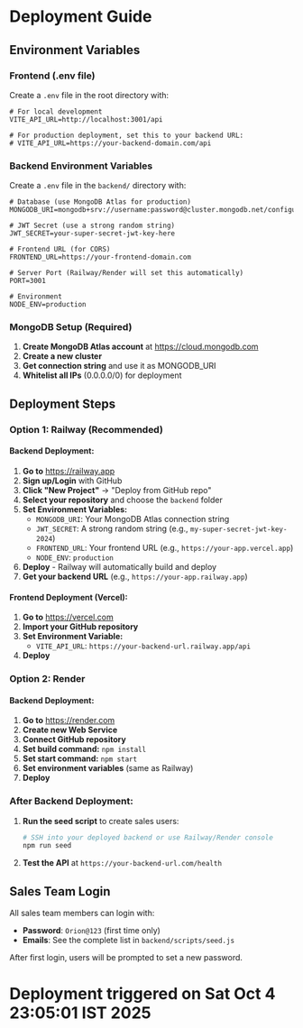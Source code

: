 # Deployment Guide

## Environment Variables

### Frontend (.env file)
Create a `.env` file in the root directory with:

```env
# For local development
VITE_API_URL=http://localhost:3001/api

# For production deployment, set this to your backend URL:
# VITE_API_URL=https://your-backend-domain.com/api
```

### Backend Environment Variables
Create a `.env` file in the `backend/` directory with:

```env
# Database (use MongoDB Atlas for production)
MONGODB_URI=mongodb+srv://username:password@cluster.mongodb.net/configurator

# JWT Secret (use a strong random string)
JWT_SECRET=your-super-secret-jwt-key-here

# Frontend URL (for CORS)
FRONTEND_URL=https://your-frontend-domain.com

# Server Port (Railway/Render will set this automatically)
PORT=3001

# Environment
NODE_ENV=production
```

### MongoDB Setup (Required)
1. **Create MongoDB Atlas account** at https://cloud.mongodb.com
2. **Create a new cluster**
3. **Get connection string** and use it as MONGODB_URI
4. **Whitelist all IPs** (0.0.0.0/0) for deployment

## Deployment Steps

### Option 1: Railway (Recommended)

#### Backend Deployment:
1. **Go to** https://railway.app
2. **Sign up/Login** with GitHub
3. **Click "New Project"** → "Deploy from GitHub repo"
4. **Select your repository** and choose the `backend` folder
5. **Set Environment Variables:**
   - `MONGODB_URI`: Your MongoDB Atlas connection string
   - `JWT_SECRET`: A strong random string (e.g., `my-super-secret-jwt-key-2024`)
   - `FRONTEND_URL`: Your frontend URL (e.g., `https://your-app.vercel.app`)
   - `NODE_ENV`: `production`
6. **Deploy** - Railway will automatically build and deploy
7. **Get your backend URL** (e.g., `https://your-app.railway.app`)

#### Frontend Deployment (Vercel):
1. **Go to** https://vercel.com
2. **Import your GitHub repository**
3. **Set Environment Variable:**
   - `VITE_API_URL`: `https://your-backend-url.railway.app/api`
4. **Deploy**

### Option 2: Render

#### Backend Deployment:
1. **Go to** https://render.com
2. **Create new Web Service**
3. **Connect GitHub repository**
4. **Set build command:** `npm install`
5. **Set start command:** `npm start`
6. **Set environment variables** (same as Railway)
7. **Deploy**

### After Backend Deployment:
1. **Run the seed script** to create sales users:
   ```bash
   # SSH into your deployed backend or use Railway/Render console
   npm run seed
   ```
2. **Test the API** at `https://your-backend-url.com/health`

## Sales Team Login

All sales team members can login with:
- **Password**: `Orion@123` (first time only)
- **Emails**: See the complete list in `backend/scripts/seed.js`

After first login, users will be prompted to set a new password.
# Deployment triggered on Sat Oct  4 23:05:01 IST 2025
